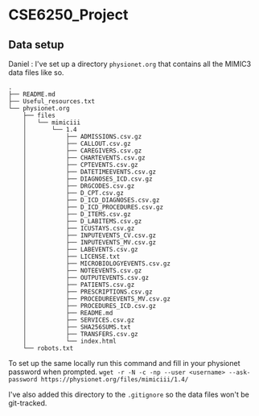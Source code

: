 # CSE6250_Project

## Data setup
Daniel : I've set up a directory `physionet.org` that contains all the MIMIC3 data files like so.

```
.
├── README.md
├── Useful_resources.txt
└── physionet.org
    ├── files
    │   └── mimiciii
    │       └── 1.4
    │           ├── ADMISSIONS.csv.gz
    │           ├── CALLOUT.csv.gz
    │           ├── CAREGIVERS.csv.gz
    │           ├── CHARTEVENTS.csv.gz
    │           ├── CPTEVENTS.csv.gz
    │           ├── DATETIMEEVENTS.csv.gz
    │           ├── DIAGNOSES_ICD.csv.gz
    │           ├── DRGCODES.csv.gz
    │           ├── D_CPT.csv.gz
    │           ├── D_ICD_DIAGNOSES.csv.gz
    │           ├── D_ICD_PROCEDURES.csv.gz
    │           ├── D_ITEMS.csv.gz
    │           ├── D_LABITEMS.csv.gz
    │           ├── ICUSTAYS.csv.gz
    │           ├── INPUTEVENTS_CV.csv.gz
    │           ├── INPUTEVENTS_MV.csv.gz
    │           ├── LABEVENTS.csv.gz
    │           ├── LICENSE.txt
    │           ├── MICROBIOLOGYEVENTS.csv.gz
    │           ├── NOTEEVENTS.csv.gz
    │           ├── OUTPUTEVENTS.csv.gz
    │           ├── PATIENTS.csv.gz
    │           ├── PRESCRIPTIONS.csv.gz
    │           ├── PROCEDUREEVENTS_MV.csv.gz
    │           ├── PROCEDURES_ICD.csv.gz
    │           ├── README.md
    │           ├── SERVICES.csv.gz
    │           ├── SHA256SUMS.txt
    │           ├── TRANSFERS.csv.gz
    │           └── index.html
    └── robots.txt
```
To set up the same locally run this command and fill in your physionet password when prompted.
`wget -r -N -c -np --user <username> --ask-password https://physionet.org/files/mimiciii/1.4/`

I've also added this directory to the `.gitignore` so the data files won't be git-tracked.
